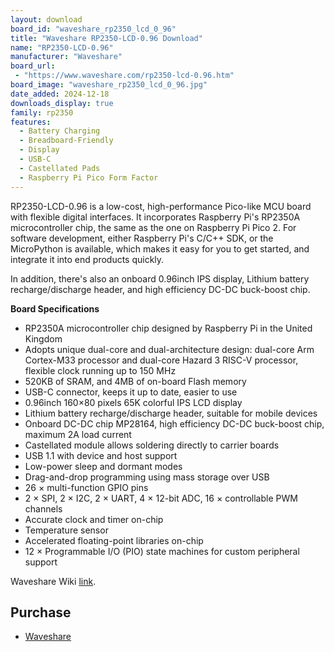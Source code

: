 ```yaml
---
layout: download
board_id: "waveshare_rp2350_lcd_0_96"
title: "Waveshare RP2350-LCD-0.96 Download"
name: "RP2350-LCD-0.96"
manufacturer: "Waveshare"
board_url:
 - "https://www.waveshare.com/rp2350-lcd-0.96.htm"
board_image: "waveshare_rp2350_lcd_0_96.jpg"
date_added: 2024-12-18
downloads_display: true
family: rp2350
features:
  - Battery Charging
  - Breadboard-Friendly
  - Display
  - USB-C
  - Castellated Pads
  - Raspberry Pi Pico Form Factor
---
```


RP2350-LCD-0.96 is a low-cost, high-performance Pico-like MCU board with flexible digital interfaces. It incorporates Raspberry Pi's RP2350A microcontroller chip, the same as the one on Raspberry Pi Pico 2. For software development, either Raspberry Pi's C/C++ SDK, or the MicroPython is available, which makes it easy for you to get started, and integrate it into end products quickly.

In addition, there's also an onboard 0.96inch IPS display, Lithium battery recharge/discharge header, and high efficiency DC-DC buck-boost chip.

**Board Specifications**

- RP2350A microcontroller chip designed by Raspberry Pi in the United Kingdom
- Adopts unique dual-core and dual-architecture design: dual-core Arm Cortex-M33 processor and dual-core Hazard 3 RISC-V processor, flexible clock running up to 150 MHz
- 520KB of SRAM, and 4MB of on-board Flash memory
- USB-C connector, keeps it up to date, easier to use
- 0.96inch 160×80 pixels 65K colorful IPS LCD display
- Lithium battery recharge/discharge header, suitable for mobile devices
- Onboard DC-DC chip MP28164, high efficiency DC-DC buck-boost chip, maximum 2A load current
- Castellated module allows soldering directly to carrier boards
- USB 1.1 with device and host support
- Low-power sleep and dormant modes
- Drag-and-drop programming using mass storage over USB
- 26 × multi-function GPIO pins
- 2 × SPI, 2 × I2C, 2 × UART, 4 × 12-bit ADC, 16 × controllable PWM channels
- Accurate clock and timer on-chip
- Temperature sensor
- Accelerated floating-point libraries on-chip
- 12 × Programmable I/O (PIO) state machines for custom peripheral support

Waveshare Wiki [link](http://www.waveshare.com/wiki/RP2350-LCD-0.96).

## Purchase
* [Waveshare](https://www.waveshare.com/rp2350-lcd-0.96.htm)
